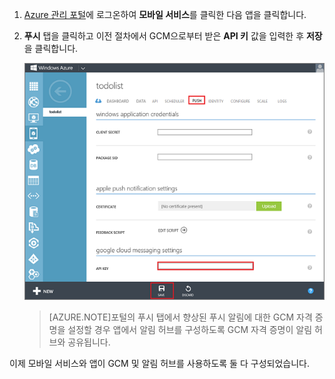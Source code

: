 ﻿
1. [Azure 관리 포털](https://manage.windowsazure.com/)에 로그온하여 **모바일 서비스**를 클릭한 다음 앱을 클릭합니다.

2. **푸시** 탭을 클릭하고 이전 절차에서 GCM으로부터 받은 **API 키** 값을 입력한 후 **저장**을 클릭합니다.

   	![](./media/mobile-services-android-configure-push/mobile-push-tab-android.png)

    >[AZURE.NOTE]포털의 푸시 탭에서 향상된 푸시 알림에 대한 GCM 자격 증명을 설정할 경우 앱에서 알림 허브를 구성하도록 GCM 자격 증명이 알림 허브와 공유됩니다.

이제 모바일 서비스와 앱이 GCM 및 알림 허브를 사용하도록 둘 다 구성되었습니다. 


<!--HONumber=52-->